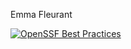 Emma Fleurant

[![OpenSSF Best Practices](https://www.bestpractices.dev/projects/10318/badge)](https://www.bestpractices.dev/projects/10318)
